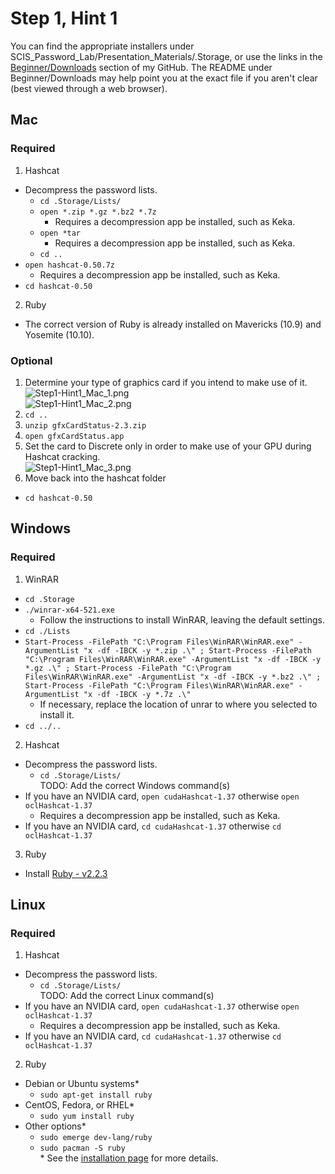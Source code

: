 # Step 1, Hint 1  
You can find the appropriate installers under SCIS_Password_Lab/Presentation_Materials/.Storage, or use the links in the [Beginner/Downloads](https://github.com/JonZeolla/Presentation_Materials/tree/Password-Cracking_2015-09-24/Beginner/Downloads) section of my GitHub.  The README under Beginner/Downloads may help point you at the exact file if you aren't clear (best viewed through a web browser).  

## Mac  
### Required  
1. Hashcat  
  * Decompress the password lists.  
    * `cd .Storage/Lists/`  
    * `open *.zip *.gz *.bz2 *.7z`  
      * Requires a decompression app be installed, such as Keka.  
    * `open *tar`  
      * Requires a decompression app be installed, such as Keka.  
    * `cd ..`  
  * `open hashcat-0.50.7z`  
    * Requires a decompression app be installed, such as Keka.
  * `cd hashcat-0.50`  
2. Ruby  
  * The correct version of Ruby is already installed on Mavericks (10.9) and Yosemite (10.10).  

### Optional  
1. Determine your type of graphics card if you intend to make use of it.  
![Step1-Hint1_Mac_1.png](https://raw.githubusercontent.com/JonZeolla/Presentation_Materials/Password-Cracking_2015-09-24/Beginner/.Screenshots/Step1-Hint1_Mac_1.png)  
![Step1-Hint1_Mac_2.png](https://raw.githubusercontent.com/JonZeolla/Presentation_Materials/Password-Cracking_2015-09-24/Beginner/.Screenshots/Step1-Hint1_Mac_2.png)  
2. `cd ..`  
3. `unzip gfxCardStatus-2.3.zip`  
4. `open gfxCardStatus.app`  
5. Set the card to Discrete only in order to make use of your GPU during Hashcat cracking.  
![Step1-Hint1_Mac_3.png](https://raw.githubusercontent.com/JonZeolla/Presentation_Materials/Password-Cracking_2015-09-24/Beginner/.Screenshots/Step1-Hint1_Mac_3.png)  
6. Move back into the hashcat folder  
  * `cd hashcat-0.50`  


## Windows  
### Required  
1. WinRAR  
  * `cd .Storage`  
  * `./winrar-x64-521.exe`  
    * Follow the instructions to install WinRAR, leaving the default settings.  
  * `cd ./Lists`  
  * `Start-Process -FilePath "C:\Program Files\WinRAR\WinRAR.exe" -ArgumentList "x -df -IBCK -y *.zip .\" ; Start-Process -FilePath "C:\Program Files\WinRAR\WinRAR.exe" -ArgumentList "x -df -IBCK -y *.gz .\" ; Start-Process -FilePath "C:\Program Files\WinRAR\WinRAR.exe" -ArgumentList "x -df -IBCK -y *.bz2 .\" ; Start-Process -FilePath "C:\Program Files\WinRAR\WinRAR.exe" -ArgumentList "x -df -IBCK -y *.7z .\"`  
    * If necessary, replace the location of unrar to where you selected to install it.  
  * `cd ../..`  
2. Hashcat  
  * Decompress the password lists.  
    * `cd .Storage/Lists/`  
TODO:  Add the correct Windows command(s)  
  * If you have an NVIDIA card, `open cudaHashcat-1.37` otherwise `open oclHashcat-1.37`  
    * Requires a decompression app be installed, such as Keka.  
  * If you have an NVIDIA card, `cd cudaHashcat-1.37` otherwise `cd oclHashcat-1.37`  
3. Ruby  
  * Install [Ruby - v2.2.3](https://github.com/JonZeolla/Presentation_Materials/tree/Password-Cracking_2015-09-24/.Storage/rubyinstaller-2.2.3-x64.exe)  

## Linux  
### Required  
1. Hashcat  
  * Decompress the password lists.  
    * `cd .Storage/Lists/`  
TODO:  Add the correct Linux command(s)  
  * If you have an NVIDIA card, `open cudaHashcat-1.37` otherwise `open oclHashcat-1.37`  
    * Requires a decompression app be installed, such as Keka.  
  * If you have an NVIDIA card, `cd cudaHashcat-1.37` otherwise `cd oclHashcat-1.37`  
2. Ruby  
  * Debian or Ubuntu systems\*  
    * `sudo apt-get install ruby`  
  * CentOS, Fedora, or RHEL\*  
    * `sudo yum install ruby`  
  * Other options\*  
    * `sudo emerge dev-lang/ruby`  
    * `sudo pacman -S ruby`  
\* See the [installation page](https://www.ruby-lang.org/en/documentation/installation/) for more details.  

